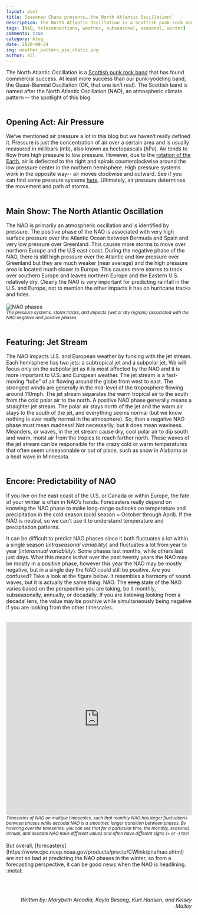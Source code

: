 ```yaml
---
layout: post
title: Seasoned Chaos presents….the North Atlantic Oscillation!
description: The North Atlantic Oscillation is a Scottish punk rock band that has found commercial success. At least more success than our punk-yodeling band, the Quasi-Biennial Oscillation (OK, that one isn’t real).
tags: [NAO, teleconnections, weather, subseasonal, seasonal, winter]
comments: true
category: blog
date: 2020-09-24
img: weather_pattern_pie_static.png
author: all
---
```



The North Atlantic Oscillation is a [Scottish punk rock band](https://en.wikipedia.org/wiki/North_Atlantic_Oscillation_(band)) that has found commercial success. At least more success than our punk-yodeling band, the Quasi-Biennial Oscillation (OK, that one isn’t real). The Scottish band is named after the North Atlantic Oscillation (NAO), an atmospheric climate pattern -- the spotlight of this blog. 
<br><br>
<h2>Opening Act: Air Pressure</h2>

We’ve mentioned air pressure a lot in this blog but we haven’t really defined it. Pressure is just the concentration of air over a certain area and is usually measured in millibars (mb), also known as hectopascals (hPa). Air tends to flow from high pressure to low pressure. However, due to the [rotation of the Earth](https://www.youtube.com/watch?v=6L5UD240mCQ), air is deflected to the right and spirals counterclockwise around the low pressure center in the northern hemisphere. High pressure systems work in the opposite way-- air moves clockwise and outward. See if you can find some pressure systems [here](https://earth.nullschool.net/). Ultimately, air pressure determines the movement and path of storms.
<br><br>
<h2>Main Show: The North Atlantic Oscillation</h2>

The NAO is primarily an atmospheric oscillation and is identified by pressure. The positive phase of the NAO is associated with very high surface pressure over the Atlantic Ocean between Bermuda and Spain and very low pressure over Greenland. This causes more storms to move over northern Europe and the U.S east coast. During the negative phase of the NAO, there is still high pressure over the Atlantic and low pressure over Greenland but they are much weaker (near average) and the high pressure area is located much closer to Europe. This causes more storms to track over southern Europe and leaves northern Europe and the Eastern U.S. relatively dry. Clearly the NAO is very important for predicting rainfall in the U.S. and Europe, not to mention the other impacts it has on hurricane tracks and tides.
<br><br>
![NAO phases](https://www.researchgate.net/profile/Ana_Gomes58/publication/319483260/figure/fig32/AS:614341841809415@1523481917416/Model-of-the-two-modes-of-the-North-Atlantic-Oscillation-NAO-associated-storminess.png)
<br><sub><i>The pressure systems, storm tracks, and impacts (wet or dry regions) associated with the NAO negative and positive phases.</i></sub>
<br><br>
<h2>Featuring: Jet Stream</h2>

The NAO impacts U.S. and European weather by funking with the jet stream. Each hemisphere has two jets: a subtropical jet and a subpolar jet. We will focus only on the subpolar jet as it is most affected by the NAO and it is more important to U.S. and European weather. The jet stream is a fast-moving “tube” of air flowing around the globe from west to east. The strongest winds are generally in the mid-level of the troposphere flowing around 110mph. The jet stream separates the warm tropical air to the south from the cold polar air to the north. A positive NAO phase generally means a straighter jet stream. The polar air stays north of the jet and the warm air stays to the south of the jet, and everything seems normal (but we know nothing is ever really normal in the atmosphere). So, then a negative NAO phase must mean madness! Not necessarily, but it does mean waviness. Meanders, or waves, in the jet stream cause dry, cool polar air to dip south and warm, moist air from the tropics to reach farther north. These waves of the jet stream can be responsible for the crazy cold or warm temperatures that often seem unseasonable or out of place, such as snow in Alabama or a heat wave in Minnesota.
<br><br>

<h2>Encore: Predictability of NAO</h2>

If you live on the east coast of the U.S. or Canada or within Europe, the fate of your winter is often in NAO’s hands. Forecasters really depend on knowing the NAO phase to make long-range outlooks on temperature and precipitation in the cold season (cold season = October through April). If the NAO is neutral, so we can’t use it to understand temperature and precipitation patterns. 

It can be difficult to predict NAO phases since it both fluctuates a lot within a single season (<i>intraseasonal variability</i>) and fluctuates a lot from year to year (<i>interannual variability</i>). Some phases last months, while others last just days. What this means is that over the past twenty years the NAO may be mostly in a positive phase, however this year the NAO may be mostly negative, but in a single day the NAO could still be positive. Are you confused? Take a look at the figure below. It resembles a harmony of sound waves, but it is actually the same thing: NAO. The ~~song~~ state of the NAO varies based on the perspective you are taking, be it monthly, subseasonally, annually, or decadally. If you are ~~listening~~ looking from a decadal lens, the value may be positive while simultaneously being negative if you are looking from the other timescales. 
<br><br>
<iframe id="igraph" scrolling="no" style="border:none;" seamless="seamless" src="https://plotly.com/~kelseymalloy/10.embed" height="525" width="100%"></iframe>
<br><sub><i>Timeseries of NAO on multiple timescales, such that monthly NAO has larger fluctuations between phases while decadal NAO is a smoother, longer transition between phases. By hovering over the timeseries, you can see that for a particular time, the monthly, seasonal, annual, and decadal NAO have different values and often have different signs (+ or -) too!</i></sub>
<br><br>
But overall, [forecasters](https://www.cpc.ncep.noaa.gov/products/precip/CWlink/pna/nao.shtml) are not so bad at predicting the NAO phases in the winter, so from a forecasting perspective, it can be good news when the NAO is headlining. :metal:

<br><br>
<div style="text-align: right"><i> Written by: Marybeth Arcodia, Kayla Besong, Kurt Hansen, and Kelsey Malloy</i></div>
